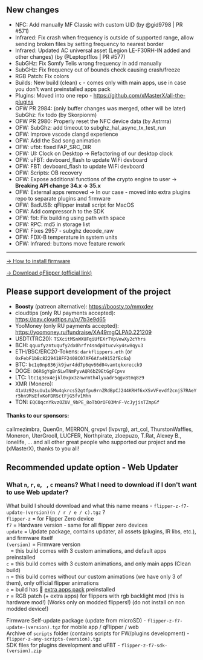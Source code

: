## New changes
* NFC: Add manually MF Classic with custom UID (by @gid9798 | PR #571)
* Infrared: Fix crash when frequency is outside of supported range, allow sending broken files by setting frequency to nearest border
* Infrared: Updated AC universal asset (Legion LE-F30RH-IN added and other changes) (by @Leptopt1los | PR #577)
* SubGHz: Fix Somfy Telis wrong frequency in add manually
* SubGHz: Fix frequency out of bounds check causing crash/freeze
* RGB Patch: Fix colors
* Builds: New build (clean) `c` - comes only with main apps, use in case you don't want preinstalled apps pack
* Plugins: Moved into one repo - https://github.com/xMasterX/all-the-plugins
* OFW PR 2984: (only buffer changes was merged, other will be later) SubGhz: fix todo (by Skorpionm)
* OFW PR 2980: Properly reset the NFC device data (by Astrrra)
* OFW: SubGhz: add timeout to subghz_hal_async_tx_test_run 
* OFW: Improve vscode clangd experience
* OFW: Add the Sad song animation
* OFW: ufbt: fixed FAP_SRC_DIR
* OFW: UI: Clock on Desktop -> Refactoring of our desktop clock
* OFW: uFBT: devboard_flash to update WiFi devboard 
* OFW: FBT: devboard_flash to update WiFi devboard
* OFW: Scripts: OB recovery
* OFW: Expose additional functions of the crypto engine to user -> **Breaking API change 34.x -> 35.x**
* OFW: External apps removed -> In our case - moved into extra plugins repo to separate plugins and firmware
* OFW: BadUSB: qFlipper install script for MacOS
* OFW: Add compressor.h to the SDK
* OFW: fbt: Fix building using path with space
* OFW: RPC: md5 in storage list
* OFW: Fixes 2957 - subghz decode_raw
* OFW: FDX-B temperature in system units
* OFW: Infrared: buttons move feature rework

----

[-> How to install firmware](https://github.com/DarkFlippers/unleashed-firmware/blob/dev/documentation/HowToInstall.md)

[-> Download qFlipper (official link)](https://flipperzero.one/update)

## Please support development of the project
* **Boosty** (patreon alternative): https://boosty.to/mmxdev
* cloudtips (only RU payments accepted): https://pay.cloudtips.ru/p/7b3e9d65
* YooMoney (only RU payments accepted): https://yoomoney.ru/fundraise/XA49mgQLPA0.221209
* USDT(TRC20): `TSXcitMSnWXUFqiUfEXrTVpVewXy2cYhrs`
* BCH: `qquxfyzntuqufy2dx0hrfr4sndp0tucvky4sw8qyu3`
* ETH/BSC/ERC20-Tokens: `darkflippers.eth` (or `0xFebF1bBc8229418FF2408C07AF6Afa49152fEc6a`)
* BTC: `bc1q0np836jk9jwr4dd7p6qv66d04vamtqkxrecck9`
* DOGE: `D6R6gYgBn5LwTNmPyvAQR6bZ9EtGgFCpvv`
* LTC: `ltc1q3ex4ejkl0xpx3znwrmth4lyuadr5qgv8tmq8z9`
* XMR (Monero): `41xUz92suUu1u5Mu4qkrcs52gtfpu9rnZRdBpCJ244KRHf6xXSvVFevdf2cnjS7RAeYr5hn9MsEfxKoFDRSctFjG5fv1Mhn`
* TON: `EQCOqcnYkvzOZUV_9bPE_8oTbOrOF03MnF-VcJyjisTZmpGf`

#### Thanks to our sponsors:
callmezimbra, Quen0n, MERRON, grvpvl (lvpvrg), art_col, ThurstonWaffles, Moneron, UterGrooll, LUCFER, Northpirate, zloepuzo, T.Rat, Alexey B., ionelife, ...
and all other great people who supported our project and me (xMasterX), thanks to you all!


## **Recommended update option - Web Updater**

### What `n`, `r`, `e`, ` `, `c` means? What I need to download if I don't want to use Web updater?
What build I should download and what this name means - `flipper-z-f7-update-(version)(n / r / e / c).tgz` ? <br>
`flipper-z` = for Flipper Zero device<br>
`f7` = Hardware version - same for all flipper zero devices<br>
`update` = Update package, contains updater, all assets (plugins, IR libs, etc.), and firmware itself<br>
`(version)` = Firmware version<br>
` ` = this build comes with 3 custom animations, and default apps preinstalled<br>
`c` = this build comes with 3 custom animations, and only main apps (Clean build)<br>
`n` = this build comes without our custom animations (we have only 3 of them), only official flipper animations<br>
`e` = build has 🎲 [extra apps pack](https://github.com/xMasterX/all-the-plugins) preinstalled<br>
`r` = RGB patch (+ extra apps) for flippers with rgb backlight mod (this is hardware mod!) (Works only on modded flippers!) (do not install on non modded device!)

Firmware Self-update package (update from microSD) - `flipper-z-f7-update-(version).tgz` for mobile app / qFlipper / web<br>
Archive of `scripts` folder (contains scripts for FW/plugins development) - `flipper-z-any-scripts-(version).tgz`<br>
SDK files for plugins development and uFBT - `flipper-z-f7-sdk-(version).zip`



